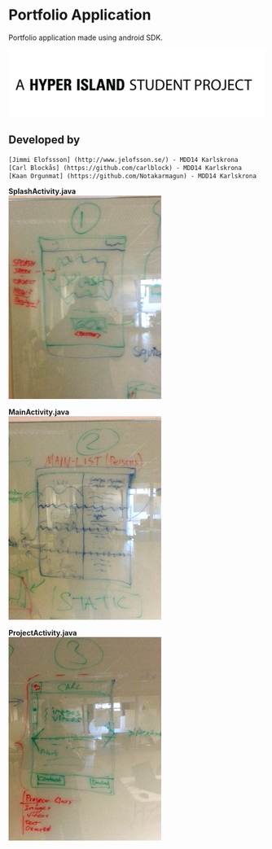 Portfolio Application
=====================

Portfolio application made using android SDK.

![Image](/Pictures/hyper_island-student_project_white.jpg)

Developed by
---------------
	[Jimmi Elofssson] (http://www.jelofsson.se/) - MDD14 Karlskrona
	[Carl Blockås] (https://github.com/carlblock) - MDD14 Karlskrona
	[Kaan Orgunmat] (https://github.com/Notakarmagun) - MDD14 Karlskrona

**SplashActivity.java**  
![Image](/Pictures/20131003_160544.jpg)

**MainActivity.java**  
![Image](/Pictures/20131003_160552.jpg)

**ProjectActivity.java**  
![Image](/Pictures/20131003_160557.jpg)
